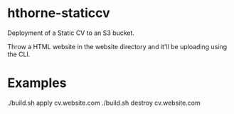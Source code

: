 # hthorne-staticcv
Deployment of a Static CV to an S3 bucket.

Throw a HTML website in the website directory and it'll be uploading using the CLI.

# Examples
./build.sh apply cv.website.com
./build.sh destroy cv.website.com